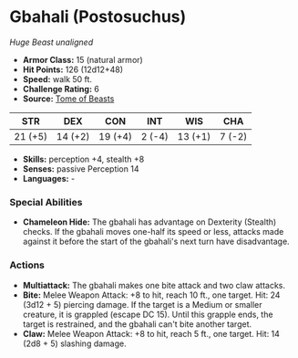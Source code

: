 # Gbahali (Postosuchus)

*Huge* *Beast* *unaligned*

- **Armor Class:** 15 (natural armor)
- **Hit Points:** 126 (12d12+48)
- **Speed:** walk 50 ft.
- **Challenge Rating:** 6
- **Source:** [Tome of Beasts](https://koboldpress.com/kpstore/product/tome-of-beasts-for-5th-edition-print/)

| STR | DEX | CON | INT | WIS | CHA |
| --- | --- | --- | --- | --- | --- |
| 21 (+5) | 14 (+2) | 19 (+4) | 2 (-4) | 13 (+1) | 7 (-2) |

- **Skills:** perception +4, stealth +8
- **Senses:** passive Perception 14
- **Languages:** -
### Special Abilities
- **Chameleon Hide:** The gbahali has advantage on Dexterity (Stealth) checks. If the gbahali moves one-half its speed or less, attacks made against it before the start of the gbahali's next turn have disadvantage.
### Actions
- **Multiattack:** The gbahali makes one bite attack and two claw attacks.
- **Bite:** Melee Weapon Attack: +8 to hit, reach 10 ft., one target. Hit: 24 (3d12 + 5) piercing damage. If the target is a Medium or smaller creature, it is grappled (escape DC 15). Until this grapple ends, the target is restrained, and the gbahali can't bite another target.
- **Claw:** Melee Weapon Attack: +8 to hit, reach 5 ft., one target. Hit: 14 (2d8 + 5) slashing damage.
